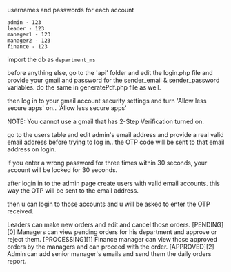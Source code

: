 usernames and passwords for each account 

`````````````````````
admin - 123
leader - 123 
manager1 - 123
manager2 - 123
finance - 123
`````````````````````

import the db as `department_ms`

before anything else, go to the 'api' folder and edit the login.php file
and provide your gmail and password for the sender_email & sender_password variables.
do the same in generatePdf.php file as well.

then log in to your gmail account security settings and turn 'Allow less secure apps' on..
'Allow less secure apps'

NOTE: You cannot use a gmail that has 2-Step Verification turned on.

go to the users table and edit admin's email address and
provide a real valid email address before trying to log in.. 
the OTP code will be sent to that email address on login.

if you enter a wrong password for three times within 30 seconds, 
your account will be locked for 30 seconds. 

after login in to the admin page create users with valid email accounts.
this way the OTP will be sent to the email address.

then u can login to those accounts and u will be asked to enter the OTP received.

Leaders can make new orders and edit and cancel those orders. [PENDING][0]
Managers can view pending orders for his department and approve or reject them. [PROCESSING][1]
Finance manager can view those approved orders by the managers and can proceed with the order. [APPROVED][2]
Admin can add senior manager's emails and send them the daily orders report. 


